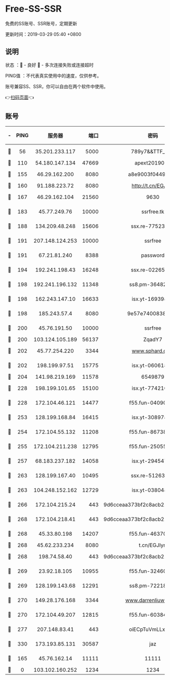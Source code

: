 # Free-SS-SSR

免费的SS账号、SSR账号，定期更新

更新时间：2019-03-29 05:40 +0800

## 说明

状态     ：🙂 - 良好 🙁 - 多次连接失败或连接超时

PING值   ：不代表真实使用中的速度，仅供参考。

账号兼容SS、SSR，你可以自由在两个软件中使用。

👉[扫码页面](https://liesauer.github.io/Free-SS-SSR/)👈

## 账号

|-|PING|服务器|端口|密码|加密方式|区域|
|:----:|:----:|:-----:|-----:|:----:|:----:|:----:|
|🙂|56|35.201.233.117|5000|789y7&&TTF_+><|aes-256-cfb|US|
|🙂|110|54.180.147.134|47669|apext2019001|chacha20|KR|
|🙂|155|46.29.162.200|8080|a8e9003f0449cea5|chacha20-ietf|RU|
|🙂|160|91.188.223.72|8080|http://t.cn/EGJIyrl|rc4-md5|RU|
|🙂|167|46.29.162.104|21560|9630|aes-128-ctr|RU|
|🙂|183|45.77.249.76|10000|ssrfree.tk|aes-256-cfb|SG|
|🙂|188|134.209.48.248|15606|ssx.re-77523677|aes-256-cfb|US|
|🙂|191|207.148.124.253|10000|ssrfree|aes-256-cfb|SG|
|🙂|191|67.21.81.240|8388|password|aes-256-cfb|US|
|🙂|194|192.241.198.43|16248|ssx.re-02265507|aes-256-cfb|US|
|🙂|198|192.241.196.132|11348|ss8.pm-36482567|aes-256-cfb|US|
|🙂|198|162.243.147.10|16633|isx.yt-16939804|aes-256-cfb|US|
|🙂|198|185.243.57.4|8080|9e57e7400838a01e|chacha20-ietf|US|
|🙂|200|45.76.191.50|10000|ssrfree|aes-256-cfb|SG|
|🙂|200|103.124.105.189|56137|ZqadY7|chacha20|US|
|🙂|202|45.77.254.220|3344|www.sphard.com|aes-256-cfb|SG|
|🙂|202|198.199.97.51|15775|isx.yt-06061860|aes-256-cfb|US|
|🙂|204|141.98.219.169|11578|6549879|chacha20|US|
|🙂|228|198.199.101.65|15100|isx.yt-77421090|aes-256-cfb|US|
|🙂|228|172.104.46.121|14477|f55.fun-04090442|aes-256-cfb|SG|
|🙂|253|128.199.168.84|16415|isx.yt-30897895|aes-256-cfb|SG|
|🙂|254|172.104.55.132|11208|f55.fun-86738977|aes-256-cfb|SG|
|🙂|255|172.104.211.238|12795|f55.fun-25055177|aes-256-cfb|US|
|🙂|257|68.183.237.182|14058|isx.yt-29454762|aes-256-cfb|SG|
|🙂|263|128.199.167.40|10495|ssx.re-51263032|aes-256-cfb|SG|
|🙂|263|104.248.152.162|12729|isx.yt-03804841|aes-256-cfb|SG|
|🙂|266|172.104.215.24|443|9d6cceaa373bf2c8acb22e60b6a58be6|aes-256-cfb|US|
|🙂|268|172.104.218.41|443|9d6cceaa373bf2c8acb22e60b6a58be6|aes-256-cfb|US|
|🙂|268|45.33.80.198|14207|f55.fun-46370894|aes-256-cfb|US|
|🙂|268|45.62.233.234|8080|t.cn/EGJIyrl|rc4-md5|CA|
|🙂|268|198.74.58.40|443|9d6cceaa373bf2c8acb22e60b6a58be6|aes-256-cfb|US|
|🙂|269|23.92.18.105|10955|f55.fun-32460118|aes-256-cfb|US|
|🙂|269|128.199.143.68|12291|ss8.pm-72218941|aes-256-cfb|SG|
|🙂|270|149.28.176.168|3344|www.darrenliuwei.com|aes-256-cfb|AU|
|🙂|270|172.104.49.207|12815|f55.fun-60384843|aes-256-cfb|SG|
|🙂|277|207.148.83.41|443|oiECpTuVmLLxk4Ts|aes-256-cfb|AU|
|🙂|330|173.193.85.131|30587|jaz|aes-256-cfb|US|
|🙂|165|45.76.162.14|11111|11111|aes-256-cfb|SG|
|🙁|0|103.102.160.252|1234|1234|rc4-md5|JP|

